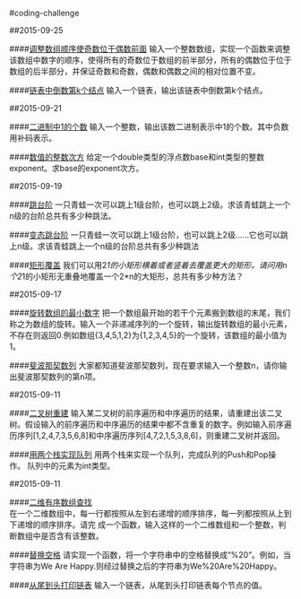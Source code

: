 #coding-challenge

##2015-09-25

####[调整数组顺序使奇数位于偶数前面](2015-09-25/solution_01)
输入一个整数数组，实现一个函数来调整该数组中数字的顺序，使得所有的奇数位于数组的前半部分，所有的偶数位于位于数组的后半部分，并保证奇数和奇数，偶数和偶数之间的相对位置不变。

####[链表中倒数第k个结点](2015-09-25/solution_02)
输入一个链表，输出该链表中倒数第k个结点。


##2015-09-21

####[二进制中1的个数](2015-09-21/solution_01)
输入一个整数，输出该数二进制表示中1的个数。其中负数用补码表示。

####[数值的整数次方](2015-09-21/solution_02)
给定一个double类型的浮点数base和int类型的整数exponent。求base的exponent次方。

##2015-09-19

####[跳台阶](2015-09-19/solution_01)
一只青蛙一次可以跳上1级台阶，也可以跳上2级。求该青蛙跳上一个n级的台阶总共有多少种跳法。

####[变态跳台阶](2015-09-19/solution_02)
一只青蛙一次可以跳上1级台阶，也可以跳上2级……它也可以跳上n级。求该青蛙跳上一个n级的台阶总共有多少种跳法

####[矩形覆盖](2015-09-19/solution_03)
我们可以用2*1的小矩形横着或者竖着去覆盖更大的矩形。请问用n个2*1的小矩形无重叠地覆盖一个2*n的大矩形，总共有多少种方法？

##2015-09-17

####[旋转数组的最小数字](2015-09-17/solution_01)
把一个数组最开始的若干个元素搬到数组的末尾，我们称之为数组的旋转。输入一个非递减序列的一个旋转，输出旋转数组的最小元素，不存在则返回0.例如数组{3,4,5,1,2}为{1,2,3,4,5}的一个旋转，该数组的最小值为1。

####[斐波那契数列](2015-09-17/solution_02)
大家都知道斐波那契数列，现在要求输入一个整数n，请你输出斐波那契数列的第n项。


##2015-09-11

####[二叉树重建](2015-09-13/solution_01)
输入某二叉树的前序遍历和中序遍历的结果，请重建出该二叉树。假设输入的前序遍历和中序遍历的结果中都不含重复的数字。例如输入前序遍历序列[1,2,4,7,3,5,6,8]和中序遍历序列[4,7,2,1,5,3,8,6]，则重建二叉树并返回。

####[用两个栈实现队列](2015-09-13/solution_02)
用两个栈来实现一个队列，完成队列的Push和Pop操作。 队列中的元素为int类型。


##2015-09-11    

####[二维有序数组查找](./2015-09-11/solution_01)    
在一个二维数组中，每一行都按照从左到右递增的顺序排序，每一列都按照从上到下递增的顺序排序。请完
成一个函数，输入这样的一个二维数组和一个整数，判断数组中是否含有该整数。

####[替换空格](./2015-09-11/solution_02)
请实现一个函数，将一个字符串中的空格替换成“%20”。例如，当字符串为We Are Happy.则经过替换之后的字符串为We%20Are%20Happy。

####[从尾到头打印链表](./2015-09-11/solution_03)
输入一个链表，从尾到头打印链表每个节点的值。




